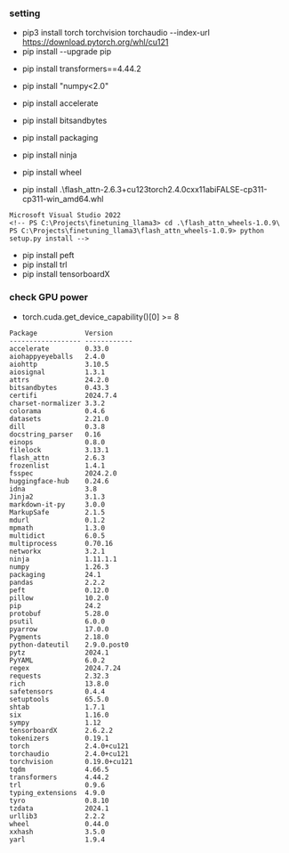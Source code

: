 ### setting
<!-- - pip3 install torch torchvision torchaudio -->
<!-- - pip3 install torch torchvision torchaudio --index-url https://download.pytorch.org/whl/cu124 -->
- pip3 install torch torchvision torchaudio --index-url https://download.pytorch.org/whl/cu121
- pip install --upgrade pip
<!-- - pip3 install torch torchvision torchaudio --index-url https://download.pytorch.org/whl/cu121 -->

- pip install transformers==4.44.2
<!-- - pip install transformers==4.33.0  -->
- pip install "numpy<2.0"
- pip install accelerate
- pip install bitsandbytes

- pip install packaging
- pip install ninja
- pip install wheel
<!-- - pip install flash-attn --no-build-isolation -->
<!-- - pip install flash-attn==2.3.2 --no-build-isolation -->
<!-- - pip install flash_attn-2.3.2+cu122-cp311-cp311-win_amd64.whl -->
<!-- - pip install .\flash_attn-2.6.3+cu123torch2.3.1cxx11abiFALSE-cp311-cp311-win_amd64.whl -->
- pip install .\flash_attn-2.6.3+cu123torch2.4.0cxx11abiFALSE-cp311-cp311-win_amd64.whl


```
Microsoft Visual Studio 2022
<!-- PS C:\Projects\finetuning_llama3> cd .\flash_attn_wheels-1.0.9\
PS C:\Projects\finetuning_llama3\flash_attn_wheels-1.0.9> python setup.py install -->
```

- pip install peft
- pip install trl
- pip install tensorboardX

<!-- - pip install -U accelerate==0.29.3 peft==0.10.0 bitsandbytes==0.43.1 transformers==4.40.1 trl==0.8.6 datasets==2.19.0 -->
<!-- - pip install -qqq flash-attn -->
<!-- - pip install datasets==2.16.1
- pip install transformers==4.36.2
- pip install bitsandbytes==0.42.0
- pip install peft==0.7.1
- pip install accelerate==0.26.1
- pip install einops -->

### check GPU power

- torch.cuda.get_device_capability()[0] >= 8


```
Package            Version
------------------ ------------
accelerate         0.33.0
aiohappyeyeballs   2.4.0
aiohttp            3.10.5
aiosignal          1.3.1
attrs              24.2.0
bitsandbytes       0.43.3
certifi            2024.7.4
charset-normalizer 3.3.2
colorama           0.4.6
datasets           2.21.0
dill               0.3.8
docstring_parser   0.16
einops             0.8.0
filelock           3.13.1
flash_attn         2.6.3
frozenlist         1.4.1
fsspec             2024.2.0
huggingface-hub    0.24.6
idna               3.8
Jinja2             3.1.3
markdown-it-py     3.0.0
MarkupSafe         2.1.5
mdurl              0.1.2
mpmath             1.3.0
multidict          6.0.5
multiprocess       0.70.16
networkx           3.2.1
ninja              1.11.1.1
numpy              1.26.3
packaging          24.1
pandas             2.2.2
peft               0.12.0
pillow             10.2.0
pip                24.2
protobuf           5.28.0
psutil             6.0.0
pyarrow            17.0.0
Pygments           2.18.0
python-dateutil    2.9.0.post0
pytz               2024.1
PyYAML             6.0.2
regex              2024.7.24
requests           2.32.3
rich               13.8.0
safetensors        0.4.4
setuptools         65.5.0
shtab              1.7.1
six                1.16.0
sympy              1.12
tensorboardX       2.6.2.2
tokenizers         0.19.1
torch              2.4.0+cu121
torchaudio         2.4.0+cu121
torchvision        0.19.0+cu121
tqdm               4.66.5
transformers       4.44.2
trl                0.9.6
typing_extensions  4.9.0
tyro               0.8.10
tzdata             2024.1
urllib3            2.2.2
wheel              0.44.0
xxhash             3.5.0
yarl               1.9.4
```